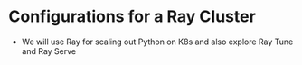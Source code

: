 # Configurations for a Ray Cluster

- We will use Ray for scaling out Python on K8s and also explore Ray Tune and Ray Serve
